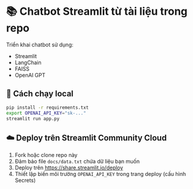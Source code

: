 # 📚 Chatbot Streamlit từ tài liệu trong repo

Triển khai chatbot sử dụng:
- Streamlit
- LangChain
- FAISS
- OpenAI GPT

## 🚀 Cách chạy local
```bash
pip install -r requirements.txt
export OPENAI_API_KEY="sk-..."
streamlit run app.py
```

## ☁️ Deploy trên Streamlit Community Cloud
1. Fork hoặc clone repo này
2. Đảm bảo file `docs/data.txt` chứa dữ liệu bạn muốn
3. Deploy trên https://share.streamlit.io/deploy
4. Thiết lập biến môi trường `OPENAI_API_KEY` trong trang deploy (cấu hình Secrets)
